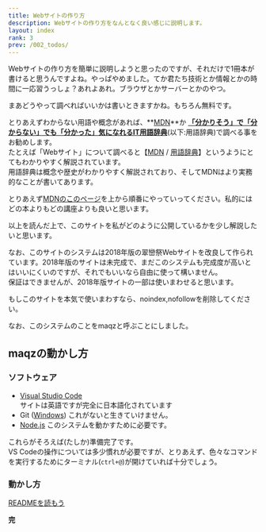 ```yaml
---
title: Webサイトの作り方
description: Webサイトの作り方をなんとなく良い感じに説明します。
layout: index
rank: 3
prev: /002_todos/
---
```

Webサイトの作り方を簡単に説明しようと思ったのですが、それだけで1冊本が書けると思うんですよね。やっぱやめました。てか君たち技術とか情報とかの時間に一応習うっしょ？あれよあれ。ブラウザとかサーバーとかのやつ。

まあどうやって調べればいいかは書いときますかね。もちろん無料です。

とりあえずわからない用語や概念があれば、**[MDN](https://developer.mozilla.org/ja/)**か **[「分かりそう」で「分からない」でも「分かった」気になれるIT用語辞典](https://wa3.i-3-i.info/)**(以下:用語辞典)で調べる事をお勧めします。  
たとえば「Webサイト」について調べると【[MDN](https://developer.mozilla.org/ja/docs/Learn/Getting_started_with_the_web/How_the_Web_works) / [用語辞典](https://wa3.i-3-i.info/word1544.html)】というようにとてもわかりやすく解説されています。  
用語辞典は概念や歴史がわかりやすく解説されており、そしてMDNはより実務的なことが書いてあります。

とりあえず[MDNのこのページ](https://developer.mozilla.org/ja/docs/Learn/Getting_started_with_the_web)を上から順番にやっていってください。私的にはどの本よりもどの講座よりも良いと思います。

以上を読んだ上で、このサイトを私がどのように公開しているかを少し解説したいと思います。  

なお、このサイトのシステムは2018年版の翠巒祭Webサイトを改良して作られています。2018年版のサイトは未完成で、まだこのシステムも完成度が高いとはいいにくいのですが、それでもいいなら自由に使って構いません。  
保証はできませんが、2018年版サイトの一部は使いまわせると思います。

もしこのサイトを本気で使いまわすなら、noindex,nofollowを削除してください。

なお、このシステムのことをmaqzと呼ぶことにしました。

## maqzの動かし方
### ソフトウェア
- [Visual Studio Code](https://code.visualstudio.com/)  
  サイトは英語ですが完全に日本語化されています
- Git ([Windows](https://gitforwindows.org/))
  これがないと生きていけません。
- [Node.js](http://nodejs.org/)
  このシステムを動かすために必要です。

これらがそろえば(たしか)準備完了です。  
VS Codeの操作については多少慣れが必要ですが、とりあえず、色々なコマンドを実行するためにターミナル(`ctrl+@`)が開けていれば十分でしょう。

### 動かし方
[READMEを読もう](https://github.com/tamaina/maqz/blob/src/README.md)

**完**